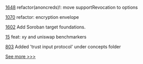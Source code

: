 
[1648](https://github.com/hyperledger/aries-framework-javascript/pull/1648) refactor(anoncreds)!: move supportRevocation to options

[1070](https://github.com/hyperledger/aries-vcx/pull/1070) refactor: encryption envelope

[1602](https://github.com/hyperledger/solang/pull/1602) Add Soroban target foundations.

[15](https://github.com/hyperledger-labs/benchmarking-cross-chain-bridges/pull/15) feat: xy and uniswap benchmarkers

[803](https://github.com/hyperledger/aries-rfcs/pull/803) Added 'trust input protocol' under concepts folder


[See more >>>](https://start-here.hyperledger.org/pull-requests)
